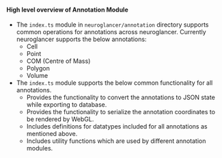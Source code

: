 #### High level overview of Annotation Module
- The `index.ts` module in `neuroglancer/annotation` directory supports common operations for annotations across neuroglancer. Currently neuroglancer supports the below annotations:
  - Cell
  - Point
  - COM (Centre of Mass)
  - Polygon
  - Volume
- The `index.ts` module supports the below common functionality for all annotations.
   - Provides the functionality to convert the annotations to JSON state while exporting to database.
   - Provides the functionality to serialize the annotation coordinates to be rendered by WebGL.
   - Includes definitions for datatypes included for all annotations as mentioned above.
   - Includes utility functions which are used by different annotation modules.
